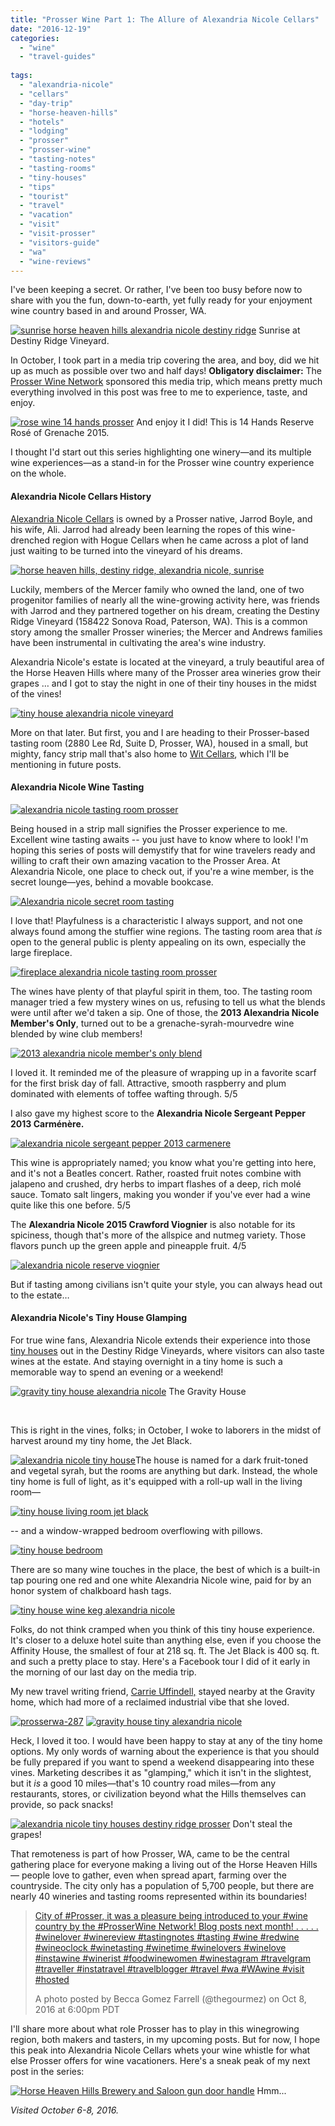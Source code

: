 ```yaml
---
title: "Prosser Wine Part 1: The Allure of Alexandria Nicole Cellars"
date: "2016-12-19"
categories:
  - "wine"
  - "travel-guides"
  
tags:
  - "alexandria-nicole"
  - "cellars"
  - "day-trip"
  - "horse-heaven-hills"
  - "hotels"
  - "lodging"
  - "prosser"
  - "prosser-wine"
  - "tasting-notes"
  - "tasting-rooms"
  - "tiny-houses"
  - "tips"
  - "tourist"
  - "travel"
  - "vacation"
  - "visit"
  - "visit-prosser"
  - "visitors-guide"
  - "wa"
  - "wine-reviews"
---
```


I've been keeping a secret. Or rather, I've been too busy before now to share with you the fun, down-to-earth, yet fully ready for your enjoyment wine country based in and around Prosser, WA.




<div class="caption">

[![sunrise horse heaven hills alexandria nicole destiny ridge](http://s3.amazonaws.com/thegourmez-wpmedia/2016/12/ProsserWA-296-500x334.jpg)](http://s3.amazonaws.com/thegourmez-wpmedia/2016/12/ProsserWA-296.jpg) Sunrise at Destiny Ridge Vineyard.</div>


In October, I took part in a media trip covering the area, and boy, did we hit up as much as possible over two and half days! **Obligatory disclaimer:** The [Prosser Wine Network](http://prosserwinenetwork.com/) sponsored this media trip, which means pretty much everything involved in this post was free to me to experience, taste, and enjoy.




<div class="caption">

[![rose wine 14 hands prosser](http://s3.amazonaws.com/thegourmez-wpmedia/2016/12/ProsserWA-060-453x500.jpg)](http://s3.amazonaws.com/thegourmez-wpmedia/2016/12/ProsserWA-060.jpg) And enjoy it I did! This is 14 Hands Reserve Rosé of Grenache 2015.</div>


I thought I'd start out this series highlighting one winery—and its multiple wine experiences—as a stand-in for the Prosser wine country experience on the whole.

#### Alexandria Nicole Cellars History

[Alexandria Nicole Cellars](http://www.alexandrianicolecellars.com/) is owned by a Prosser native, Jarrod Boyle, and his wife, Ali. Jarrod had already been learning the ropes of this wine-drenched region with Hogue Cellars when he came across a plot of land just waiting to be turned into the vineyard of his dreams.

[![horse heaven hills, destiny ridge, alexandria nicole, sunrise](http://s3.amazonaws.com/thegourmez-wpmedia/2016/12/ProsserWA-302.jpg)](http://s3.amazonaws.com/thegourmez-wpmedia/2016/12/ProsserWA-302.jpg)

Luckily, members of the Mercer family who owned the land, one of two progenitor families of nearly all the wine-growing activity here, was friends with Jarrod and they partnered together on his dream, creating the Destiny Ridge Vineyard (158422 Sonova Road, Paterson, WA). This is a common story among the smaller Prosser wineries; the Mercer and Andrews families have been instrumental in cultivating the area's wine industry.

Alexandria Nicole's estate is located at the vineyard, a truly beautiful area of the Horse Heaven Hills where many of the Prosser area wineries grow their grapes … and I got to stay the night in one of their tiny houses in the midst of the vines!

[![tiny house alexandria nicole vineyard](http://s3.amazonaws.com/thegourmez-wpmedia/2016/12/ProsserWA-304-500x345.jpg)](http://s3.amazonaws.com/thegourmez-wpmedia/2016/12/ProsserWA-304.jpg)

More on that later. But first, you and I are heading to their Prosser-based tasting room (2880 Lee Rd, Suite D, Prosser, WA), housed in a small, but mighty, fancy strip mall that's also home to [Wit Cellars](http://witcellars.com/), which I'll be mentioning in future posts.

#### Alexandria Nicole Wine Tasting

[![alexandria nicole tasting room prosser](http://s3.amazonaws.com/thegourmez-wpmedia/2016/12/ProsserWA-183-500x334.jpg)](http://s3.amazonaws.com/thegourmez-wpmedia/2016/12/ProsserWA-183.jpg)

Being housed in a strip mall signifies the Prosser experience to me. Excellent wine tasting awaits -- you just have to know where to look! I'm hoping this series of posts will demystify that for wine travelers ready and willing to craft their own amazing vacation to the Prosser Area. At Alexandria Nicole, one place to check out, if you're a wine member, is the secret lounge—yes, behind a movable bookcase.

[![Alexandria nicole secret room tasting](http://s3.amazonaws.com/thegourmez-wpmedia/2016/12/ProsserWA-187-402x500.jpg)](http://s3.amazonaws.com/thegourmez-wpmedia/2016/12/ProsserWA-187.jpg)

I love that! Playfulness is a characteristic I always support, and not one always found among the stuffier wine regions. The tasting room area that _is_ open to the general public is plenty appealing on its own, especially the large fireplace.

[![fireplace alexandria nicole tasting room prosser](http://s3.amazonaws.com/thegourmez-wpmedia/2016/12/ProsserWA-186-334x500.jpg)](http://s3.amazonaws.com/thegourmez-wpmedia/2016/12/ProsserWA-186.jpg)

The wines have plenty of that playful spirit in them, too. The tasting room manager tried a few mystery wines on us, refusing to tell us what the blends were until after we'd taken a sip. One of those, the **2013 Alexandria Nicole Member's Only**, turned out to be a grenache-syrah-mourvedre wine blended by wine club members!

[![2013 alexandria nicole member's only blend](http://s3.amazonaws.com/thegourmez-wpmedia/2016/12/ProsserWA-194-500x402.jpg)](http://s3.amazonaws.com/thegourmez-wpmedia/2016/12/ProsserWA-194.jpg)

I loved it. It reminded me of the pleasure of wrapping up in a favorite scarf for the first brisk day of fall. Attractive, smooth raspberry and plum dominated with elements of toffee wafting through. 5/5

I also gave my highest score to the **Alexandria Nicole Sergeant Pepper 2013 Carm****én****ère.**

[![alexandria nicole sergeant pepper 2013 carmenere](http://s3.amazonaws.com/thegourmez-wpmedia/2016/12/ProsserWA-198-334x500.jpg)](http://s3.amazonaws.com/thegourmez-wpmedia/2016/12/ProsserWA-198.jpg)

This wine is appropriately named; you know what you're getting into here, and it's not a Beatles concert. Rather, roasted fruit notes combine with jalapeno and crushed, dry herbs to impart flashes of a deep, rich molé sauce. Tomato salt lingers, making you wonder if you've ever had a wine quite like this one before. 5/5

The **Alexandria Nicole 2015 Crawford Viognier** is also notable for its spiciness, though that's more of the allspice and nutmeg variety. Those flavors punch up the green apple and pineapple fruit. 4/5

[![alexandria nicole reserve viognier](http://s3.amazonaws.com/thegourmez-wpmedia/2016/12/ProsserWA-191-334x500.jpg)](http://s3.amazonaws.com/thegourmez-wpmedia/2016/12/ProsserWA-191.jpg)

But if tasting among civilians isn't quite your style, you can always head out to the estate…

#### Alexandria Nicole's Tiny House Glamping

For true wine fans, Alexandria Nicole extends their experience into those [tiny houses](http://www.anctinyhouses.com/) out in the Destiny Ridge Vineyards, where visitors can also taste wines at the estate. And staying overnight in a tiny home is such a memorable way to spend an evening or a weekend!




<div class="caption">

[![gravity tiny house alexandria nicole](http://s3.amazonaws.com/thegourmez-wpmedia/2016/12/ProsserWA-285-500x334.jpg)](http://s3.amazonaws.com/thegourmez-wpmedia/2016/12/ProsserWA-285.jpg) The Gravity House</div>


 

This is right in the vines, folks; in October, I woke to laborers in the midst of harvest around my tiny home, the Jet Black.

[![alexandria nicole tiny house](http://s3.amazonaws.com/thegourmez-wpmedia/2016/12/ProsserWA-307-399x500.jpg)](http://s3.amazonaws.com/thegourmez-wpmedia/2016/12/ProsserWA-307.jpg)The house is named for a dark fruit-toned and vegetal syrah, but the rooms are anything but dark. Instead, the whole tiny home is full of light, as it's equipped with a roll-up wall in the living room—

[![tiny house living room jet black](http://s3.amazonaws.com/thegourmez-wpmedia/2016/12/ProsserWA-309-500x334.jpg)](http://s3.amazonaws.com/thegourmez-wpmedia/2016/12/ProsserWA-309.jpg)

\-- and a window-wrapped bedroom overflowing with pillows.

[![tiny house bedroom](http://s3.amazonaws.com/thegourmez-wpmedia/2016/12/ProsserWA-310-334x500.jpg)](http://s3.amazonaws.com/thegourmez-wpmedia/2016/12/ProsserWA-310.jpg)

There are so many wine touches in the place, the best of which is a built-in tap pouring one red and one white Alexandria Nicole wine, paid for by an honor system of chalkboard hash tags.

[![tiny house wine keg alexandria nicole](http://s3.amazonaws.com/thegourmez-wpmedia/2016/12/ProsserWA-293-334x500.jpg)](http://s3.amazonaws.com/thegourmez-wpmedia/2016/12/ProsserWA-293.jpg)

Folks, do not think cramped when you think of this tiny house experience. It's closer to a deluxe hotel suite than anything else, even if you choose the Affinity House, the smallest of four at 218 sq. ft. The Jet Black is 400 sq. ft. and such a pretty place to stay. Here's a Facebook tour I did of it early in the morning of our last day on the media trip.

My new travel writing friend, [Carrie Uffindell,](http://carrieuffindell.com/about-me/) stayed nearby at the Gravity home, which had more of a reclaimed industrial vibe that she loved.

[![prosserwa-287](http://s3.amazonaws.com/thegourmez-wpmedia/2016/12/ProsserWA-287-500x438.jpg)](http://s3.amazonaws.com/thegourmez-wpmedia/2016/12/ProsserWA-287.jpg) [![gravity house tiny alexandria nicole](http://s3.amazonaws.com/thegourmez-wpmedia/2016/12/ProsserWA-289-334x500.jpg)](http://s3.amazonaws.com/thegourmez-wpmedia/2016/12/ProsserWA-289.jpg)

Heck, I loved it too. I would have been happy to stay at any of the tiny home options. My only words of warning about the experience is that you should be fully prepared if you want to spend a weekend disappearing into these vines. Marketing describes it as "glamping," which it isn't in the slightest, but it _is_ a good 10 miles—that's 10 country road miles—from any restaurants, stores, or civilization beyond what the Hills themselves can provide, so pack snacks!




<div class="caption">

[![alexandria nicole tiny houses destiny ridge prosser](http://s3.amazonaws.com/thegourmez-wpmedia/2016/12/ProsserWA-316-500x334.jpg)](http://s3.amazonaws.com/thegourmez-wpmedia/2016/12/ProsserWA-316.jpg) Don't steal the grapes!</div>


That remoteness is part of how Prosser, WA, came to be the central gathering place for everyone making a living out of the Horse Heaven Hills — people love to gather, even when spread apart, farming over the countryside. The city only has a population of 5,700 people, but there are nearly 40 wineries and tasting rooms represented within its boundaries!

> [City of #Prosser, it was a pleasure being introduced to your #wine country by the #ProsserWine Network! Blog posts next month! . . . . . #winelover #winereview #tastingnotes #tasting #wine #redwine #wineoclock #winetasting #winetime #winelovers #winelove #instawine #winerist #foodwinewomen #winestagram #travelgram #traveller #instatravel #travelblogger #travel #wa #WAwine #visit #hosted](https://www.instagram.com/p/BLUq3VDDVmP/)
>
> A photo posted by Becca Gomez Farrell (@thegourmez) on Oct 8, 2016 at 6:00pm PDT

I'll share more about what role Prosser has to play in this winegrowing region, both makers and tasters, in my upcoming posts. But for now, I hope this peak into Alexandria Nicole Cellars whets your wine whistle for what else Prosser offers for wine vacationers. Here's a sneak peak of my next post in the series:




<div class="caption">

[![Horse Heaven Hills Brewery and Saloon gun door handle](http://s3.amazonaws.com/thegourmez-wpmedia/2016/12/ProsserWA-099-332x500.jpg)](http://s3.amazonaws.com/thegourmez-wpmedia/2016/12/ProsserWA-099.jpg) Hmm...</div>


_Visited October 6-8, 2016._
